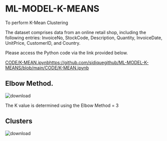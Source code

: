 # ML-MODEL-K-MEANS
To perform K-Mean Clustering 

The dataset comprises data from an online retail shop, including the following entries: InvoiceNo, StockCode, Description, Quantity, InvoiceDate, UnitPrice, CustomerID, and Country.


Please access the Python code via the link provided below.

[CODE/K-MEAN.ipynb](https://github.com/sidiquegithub/ML-MODEL-K-MEANS/blob/main/CODE/K-MEAN.ipynb)https://github.com/sidiquegithub/ML-MODEL-K-MEANS/blob/main/CODE/K-MEAN.ipynb

## Elbow Method.

![download](https://github.com/sidiquegithub/ML-MODEL-K-MEANS/assets/110783832/f1180221-fcf2-4d8c-bf07-0f412a05a21c) 

The K value is determined using the Elbow Method = 3


## Clusters

![download](https://github.com/sidiquegithub/ML-MODEL-K-MEANS/assets/110783832/cd0afb39-3abd-4d89-a206-0297b9b24b11)
